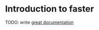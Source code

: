 # Introduction to faster

TODO: write [great documentation](http://jacobian.org/writing/what-to-write/)
